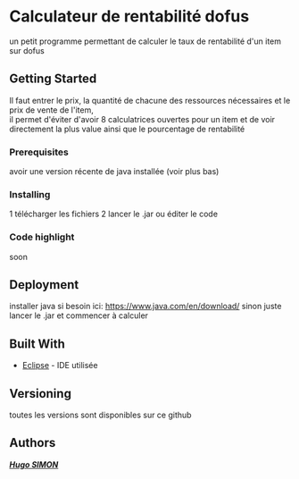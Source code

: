 # Calculateur de rentabilité dofus

un petit programme permettant de calculer le taux de rentabilité d'un item sur dofus

## Getting Started

Il faut entrer le prix, la quantité de chacune des ressources nécessaires et le prix de vente de l'item,  
il permet d'éviter d'avoir 8 calculatrices ouvertes pour un item et de voir directement la plus value ainsi que le pourcentage de rentabilité

### Prerequisites

avoir une version récente de java installée (voir plus bas)

### Installing

1 télécharger les fichiers
2 lancer le .jar ou éditer le code

### Code highlight

soon

## Deployment

installer java si besoin ici: https://www.java.com/en/download/
sinon juste lancer le .jar et commencer à calculer

## Built With

* [Eclipse](https://www.eclipse.org) - IDE utilisée

## Versioning

toutes les versions sont disponibles sur ce github

## Authors

***[Hugo SIMON](https://github.com/HugoSimonBKS)***


